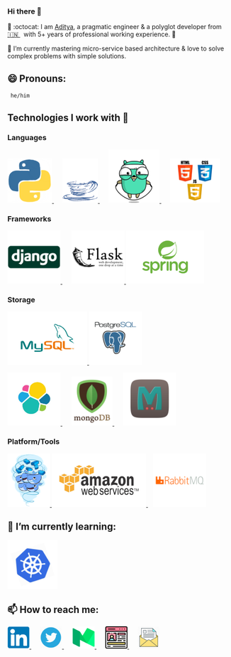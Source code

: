 ### Hi there 👋

<!--
**AdityaMisra/AdityaMisra** is a ✨ _special_ ✨ repository because its `README.md` (this file) appears on your GitHub profile.
-->

🔭 :octocat: I am [Aditya](http://adityamisra.com/), a pragmatic engineer & a polyglot developer from [🇮🇳 ](https://en.wikipedia.org/wiki/India)&nbsp; with 5+ years of professional working experience. 🚀

🌱 I’m currently mastering micro-service based architecture & love to solve complex problems with simple solutions.

## 😄 Pronouns:
     he/him

## Technologies I work with :information_desk_person:

### Languages

<p>
   <a href="https://www.python.org/">
     <img src="https://raw.githubusercontent.com/AdityaMisra/AdityaMisra/master/assets/python.gif" height="100">
   </a>&nbsp;&nbsp;&nbsp;&nbsp;
   <a href="https://www.java.com/en/">
     <img src="https://raw.githubusercontent.com/AdityaMisra/AdityaMisra/master/assets/java.gif" height="100">
   </a>&nbsp;&nbsp;&nbsp;&nbsp;
   <a href="https://golang.org/">
     <img src="https://raw.githubusercontent.com/AdityaMisra/AdityaMisra/master/assets/golang.gif" height="120">
   </a>&nbsp;&nbsp;&nbsp;&nbsp;
   <a href="https://www.w3.org/wiki/The_web_standards_model_-_HTML_CSS_and_JavaScript">
     <img src="https://raw.githubusercontent.com/AdityaMisra/AdityaMisra/master/assets/html-css-js.png" height="100">
   </a>
</p>

### Frameworks

<p>
    <a href="https://www.djangoproject.com/">
        <img src="https://raw.githubusercontent.com/AdityaMisra/AdityaMisra/master/assets/django.png" height="120">
    </a> &nbsp;&nbsp;&nbsp;&nbsp;
    <a href="https://flask.palletsprojects.com/en/1.1.x/">
        <img src="https://raw.githubusercontent.com/AdityaMisra/AdityaMisra/master/assets/flask.png" height="120">
    </a>
    <a href="https://spring.io/projects/spring-boot">
        <img src="https://raw.githubusercontent.com/AdityaMisra/AdityaMisra/master/assets/spring-boot.png" height="120">
    </a>
</p>

### Storage

<p>
    <a href="https://www.mysql.com/">
        <img src="https://raw.githubusercontent.com/AdityaMisra/AdityaMisra/master/assets/mysql.gif" height="120">
    </a>
    <a href="https://www.postgresql.org/">
        <img src="https://raw.githubusercontent.com/AdityaMisra/AdityaMisra/master/assets/postgresql.gif" height="120">
    </a>
</p>

<p>
    <a href="https://www.elastic.co/" rel="nofollow">
        <img src="https://raw.githubusercontent.com/AdityaMisra/AdityaMisra/master/assets/elasticsearch.jpg" height="120">
    </a> &nbsp;&nbsp;&nbsp;&nbsp;
    <a href="https://www.mongodb.com/" rel="nofollow">
        <img src="https://raw.githubusercontent.com/AdityaMisra/AdityaMisra/master/assets/mongo.gif" height="110">
    </a> &nbsp;&nbsp;&nbsp;&nbsp;
    <a href="https://memcached.org/" rel="nofollow">
        <img src="https://raw.githubusercontent.com/AdityaMisra/AdityaMisra/master/assets/memcached.png" height="120">
    </a>
</p>

### Platform/Tools

<p>
    <a href="https://www.docker.com/" rel="nofollow">
        <img src="https://raw.githubusercontent.com/AdityaMisra/AdityaMisra/master/assets/docker.gif" height="120">
    </a>
    <a href="https://aws.amazon.com/" rel="nofollow">
        <img src="https://raw.githubusercontent.com/AdityaMisra/AdityaMisra/master/assets/aws.gif" height="120">
    </a> &nbsp;&nbsp;
    <a href="https://www.rabbitmq.com/" rel="nofollow">
        <img src="https://raw.githubusercontent.com/AdityaMisra/AdityaMisra/master/assets/rabbitmq.png" height="120">
    </a>
</p>

## 🌱 I’m currently learning:
<a href="https://kubernetes.io/" target="_blank" >
    <img src="https://raw.githubusercontent.com/AdityaMisra/AdityaMisra/master/assets/k8s.gif" height="110"/>
</a>

## 📫 How to reach me:
  <a href="https://www.linkedin.com/in/misra-aditya/" target="_blank" >
    <img src="https://raw.githubusercontent.com/AdityaMisra/AdityaMisra/master/assets/_linkedin.png" height="50"/>
  </a>&nbsp;&nbsp;&nbsp;&nbsp;
  <a href="https://twitter.com/realadityamisra" target="_blank" >
    <img src="https://raw.githubusercontent.com/AdityaMisra/AdityaMisra/master/assets/twitter.webp" height="50"/>
  </a>&nbsp;&nbsp;&nbsp;&nbsp;
<a href="https://medium.com/@aditya_misra5" target="_blank" >
    <img src="https://raw.githubusercontent.com/AdityaMisra/AdityaMisra/master/assets/medium.png" height="50"/>
</a>&nbsp;&nbsp;&nbsp;&nbsp;
<a href="https://adityamisra.com" target="_blank" >
    <img src="https://raw.githubusercontent.com/AdityaMisra/AdityaMisra/master/assets/profile.png" height="50"/>
</a>&nbsp;&nbsp;&nbsp;&nbsp;
<a href="mailto:amisra14@yahoo.co.uk" target="_blank" >
    <img src="https://raw.githubusercontent.com/AdityaMisra/AdityaMisra/master/assets/email_me.png" height="50"/>
</a>
